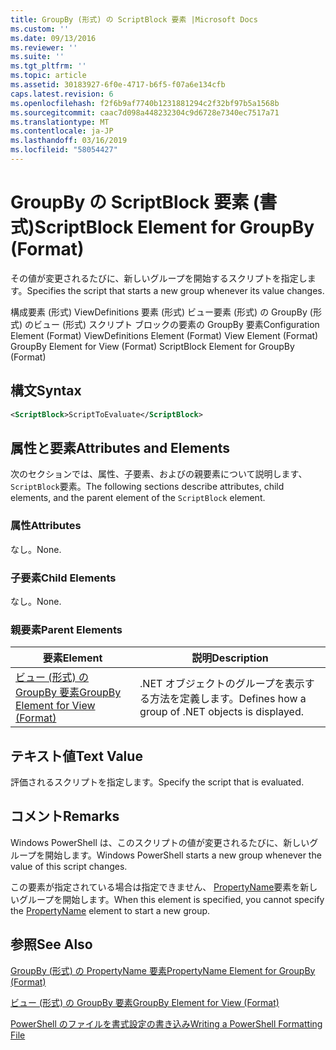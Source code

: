 ```yaml
---
title: GroupBy (形式) の ScriptBlock 要素 |Microsoft Docs
ms.custom: ''
ms.date: 09/13/2016
ms.reviewer: ''
ms.suite: ''
ms.tgt_pltfrm: ''
ms.topic: article
ms.assetid: 30183927-6f0e-4717-b6f5-f07a6e134cfb
caps.latest.revision: 6
ms.openlocfilehash: f2f6b9af7740b1231881294c2f32bf97b5a1568b
ms.sourcegitcommit: caac7d098a448232304c9d6728e7340ec7517a71
ms.translationtype: MT
ms.contentlocale: ja-JP
ms.lasthandoff: 03/16/2019
ms.locfileid: "58054427"
---
```

# <a name="scriptblock-element-for-groupby-format"></a><span data-ttu-id="69d78-102">GroupBy の ScriptBlock 要素 (書式)</span><span class="sxs-lookup"><span data-stu-id="69d78-102">ScriptBlock Element for GroupBy (Format)</span></span>

<span data-ttu-id="69d78-103">その値が変更されるたびに、新しいグループを開始するスクリプトを指定します。</span><span class="sxs-lookup"><span data-stu-id="69d78-103">Specifies the script that starts a new group whenever its value changes.</span></span>

<span data-ttu-id="69d78-104">構成要素 (形式) ViewDefinitions 要素 (形式) ビュー要素 (形式) の GroupBy (形式) のビュー (形式) スクリプト ブロックの要素の GroupBy 要素</span><span class="sxs-lookup"><span data-stu-id="69d78-104">Configuration Element (Format) ViewDefinitions Element (Format) View Element (Format) GroupBy Element for View (Format) ScriptBlock Element for GroupBy (Format)</span></span>

## <a name="syntax"></a><span data-ttu-id="69d78-105">構文</span><span class="sxs-lookup"><span data-stu-id="69d78-105">Syntax</span></span>

```xml
<ScriptBlock>ScriptToEvaluate</ScriptBlock>
```

## <a name="attributes-and-elements"></a><span data-ttu-id="69d78-106">属性と要素</span><span class="sxs-lookup"><span data-stu-id="69d78-106">Attributes and Elements</span></span>

<span data-ttu-id="69d78-107">次のセクションでは、属性、子要素、およびの親要素について説明します、`ScriptBlock`要素。</span><span class="sxs-lookup"><span data-stu-id="69d78-107">The following sections describe attributes, child elements, and the parent element of the `ScriptBlock` element.</span></span>

### <a name="attributes"></a><span data-ttu-id="69d78-108">属性</span><span class="sxs-lookup"><span data-stu-id="69d78-108">Attributes</span></span>

<span data-ttu-id="69d78-109">なし。</span><span class="sxs-lookup"><span data-stu-id="69d78-109">None.</span></span>

### <a name="child-elements"></a><span data-ttu-id="69d78-110">子要素</span><span class="sxs-lookup"><span data-stu-id="69d78-110">Child Elements</span></span>

<span data-ttu-id="69d78-111">なし。</span><span class="sxs-lookup"><span data-stu-id="69d78-111">None.</span></span>

### <a name="parent-elements"></a><span data-ttu-id="69d78-112">親要素</span><span class="sxs-lookup"><span data-stu-id="69d78-112">Parent Elements</span></span>

|<span data-ttu-id="69d78-113">要素</span><span class="sxs-lookup"><span data-stu-id="69d78-113">Element</span></span>|<span data-ttu-id="69d78-114">説明</span><span class="sxs-lookup"><span data-stu-id="69d78-114">Description</span></span>|
|-------------|-----------------|
|[<span data-ttu-id="69d78-115">ビュー (形式) の GroupBy 要素</span><span class="sxs-lookup"><span data-stu-id="69d78-115">GroupBy Element for View (Format)</span></span>](./groupby-element-for-view-format.md)|<span data-ttu-id="69d78-116">.NET オブジェクトのグループを表示する方法を定義します。</span><span class="sxs-lookup"><span data-stu-id="69d78-116">Defines how a group of .NET objects is displayed.</span></span>|

## <a name="text-value"></a><span data-ttu-id="69d78-117">テキスト値</span><span class="sxs-lookup"><span data-stu-id="69d78-117">Text Value</span></span>

<span data-ttu-id="69d78-118">評価されるスクリプトを指定します。</span><span class="sxs-lookup"><span data-stu-id="69d78-118">Specify the script that is evaluated.</span></span>

## <a name="remarks"></a><span data-ttu-id="69d78-119">コメント</span><span class="sxs-lookup"><span data-stu-id="69d78-119">Remarks</span></span>

<span data-ttu-id="69d78-120">Windows PowerShell は、このスクリプトの値が変更されるたびに、新しいグループを開始します。</span><span class="sxs-lookup"><span data-stu-id="69d78-120">Windows PowerShell starts a new group whenever the value of this script changes.</span></span>

<span data-ttu-id="69d78-121">この要素が指定されている場合は指定できません、 [PropertyName](http://msdn.microsoft.com/en-us/396dede0-039a-4a87-a5ef-3ecabb729676)要素を新しいグループを開始します。</span><span class="sxs-lookup"><span data-stu-id="69d78-121">When this element is specified, you cannot specify the [PropertyName](http://msdn.microsoft.com/en-us/396dede0-039a-4a87-a5ef-3ecabb729676) element to start a new group.</span></span>

## <a name="see-also"></a><span data-ttu-id="69d78-122">参照</span><span class="sxs-lookup"><span data-stu-id="69d78-122">See Also</span></span>

[<span data-ttu-id="69d78-123">GroupBy (形式) の PropertyName 要素</span><span class="sxs-lookup"><span data-stu-id="69d78-123">PropertyName Element for GroupBy (Format)</span></span>](./propertyname-element-for-groupby-format.md)

[<span data-ttu-id="69d78-124">ビュー (形式) の GroupBy 要素</span><span class="sxs-lookup"><span data-stu-id="69d78-124">GroupBy Element for View (Format)</span></span>](./groupby-element-for-view-format.md)

[<span data-ttu-id="69d78-125">PowerShell のファイルを書式設定の書き込み</span><span class="sxs-lookup"><span data-stu-id="69d78-125">Writing a PowerShell Formatting File</span></span>](./writing-a-powershell-formatting-file.md)
